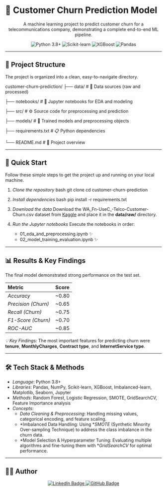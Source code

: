 # 🤖 Customer Churn Prediction Model

<p align="center">
  A machine learning project to predict customer churn for a telecommunications company, demonstrating a complete end-to-end ML pipeline.
</p>
<p align="center">
  <img src="https://img.shields.io/badge/Python-3.8%2B-blueviolet" alt="Python 3.8+">
  <img src="https://img.shields.io/badge/Scikit--learn-orange" alt="Scikit-learn">
  <img src="https://img.shields.io/badge/XGBoost-blue" alt="XGBoost">
  <img src="https://img.shields.io/badge/Pandas-lightgrey" alt="Pandas">
</p>

---

## 📁 Project Structure

The project is organized into a clean, easy-to-navigate directory.

customer-churn-prediction/
├── data/              # 📂 Data sources (raw and processed)

├── notebooks/         # 📓 Jupyter notebooks for EDA and modeling

├── src/               # ⚙ Source code for preprocessing and prediction

├── models/            # 💾 Trained models and preprocessing objects

├── requirements.txt   # 📋 Python dependencies

└── README.md          # 📜 Project overview

---

## 🚀 Quick Start

Follow these simple steps to get the project up and running on your local machine.

1.  *Clone the repository*
    bash
    git clone <your-repo-url>
    cd customer-churn-prediction
    

2.  *Install dependencies*
    bash
    pip install -r requirements.txt
    

3.  *Download the data*
    Download the WA_Fn-UseC_-Telco-Customer-Churn.csv dataset from [Kaggle](https://www.kaggle.com/datasets/blastchar/telco-customer-churn) and place it in the **data/raw/** directory.

4.  *Run the Jupyter notebooks*
    Execute the notebooks in order:
    -   01_eda_and_preprocessing.ipynb ✨
    -   02_model_training_evaluation.ipynb ✨

---

## 📊 Results & Key Findings

The final model demonstrated strong performance on the test set.

| Metric | Score |
| :--- | :--- |
| *Accuracy* | ~0.80 |
| *Precision (Churn)* | ~0.65 |
| *Recall (Churn)* | ~0.75 |
| *F1-Score (Churn)* | ~0.70 |
| *ROC-AUC* | ~0.85 |

*💡 Key Findings:* The most important features for predicting churn were **tenure**, **MonthlyCharges**, **Contract type**, and **InternetService type**.

---

## 🛠 Tech Stack & Methods

* *Language*: Python 3.8+
* *Libraries*: Pandas, NumPy, Scikit-learn, XGBoost, Imbalanced-learn, Matplotlib, Seaborn, Jupyter
* *Methods*: Random Forest, Logistic Regression, SMOTE, GridSearchCV, Feature Importance analysis
* *Concepts*:
    * *Data Cleaning & Preprocessing*: Handling missing values, categorical encoding, and feature scaling.
    * *Imbalanced Data Handling: Using **SMOTE* (Synthetic Minority Over-sampling Technique) to address the class imbalance in the churn data.
    * *Model Selection & Hyperparameter Tuning: Evaluating multiple algorithms and fine-tuning them with **GridSearchCV* for optimal performance.

---

## 👨‍💻 Author

<p align="center">
  <a href="https://www.linkedin.com/in/akshit-kotiyal-80b402257/" target="_blank">
    <img src="https://img.shields.io/badge/-LinkedIn-0077B5?style=for-the-badge&logo=linkedin&logoColor=white" alt="LinkedIn Badge"/>
  </a>
  <a href="https://github.com/Akshit1103" target="_blank">
    <img src="https://img.shields.io/badge/-GitHub-181717?style=for-the-badge&logo=github&logoColor=white" alt="GitHub Badge"/>
  </a>
</p>
